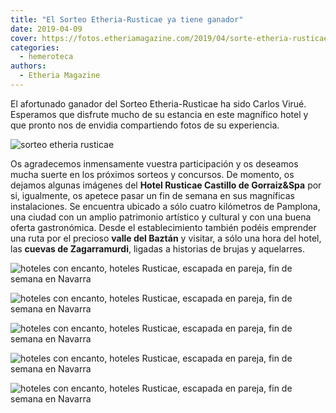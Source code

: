 ```yaml
---
title: "El Sorteo Etheria-Rusticae ya tiene ganador"
date: 2019-04-09
cover: https://fotos.etheriamagazine.com/2019/04/sorte-etheria-rusticae.jpg
categories: 
  - hemeroteca
authors: 
  - Etheria Magazine
---
```


El afortunado ganador del Sorteo Etheria-Rusticae ha sido Carlos Virué. Esperamos que 
disfrute mucho de su estancia en este magnífico hotel y que pronto nos de envidia 
compartiendo fotos de su experiencia. 

![sorteo etheria rusticae](https://fotos.etheriamagazine.com/2019/04/sorte-etheria-rusticae.jpg)

<!-- LEGACY_INFO: Histórico de Etheria Magazine: 2019 -->

Os agradecemos inmensamente vuestra participación y os deseamos mucha suerte en los 
próximos sorteos y concursos. De momento, os dejamos algunas imágenes del **Hotel 
Rusticae Castillo de Gorraiz&Spa** por si, igualmente, os apetece pasar un fin de semana 
en sus magníficas instalaciones. Se encuentra ubicado a sólo cuatro kilómetros de 
Pamplona, una ciudad con un amplio patrimonio artístico y cultural y con una buena 
oferta gastronómica. Desde el establecimiento también podéis emprender una ruta por el 
precioso **valle del Baztán** y visitar, a sólo una hora del hotel, las **cuevas de 
Zagarramurdi**, ligadas a historias de brujas y aquelarres. 

![hoteles con encanto, hoteles Rusticae, escapada en pareja, fin de semana en Navarra](https://fotos.etheriamagazine.com/2019/03/hotel-castillo-gormaiz-Exterior-hotel-general.jpg "Vista exterior del hotel.")

![hoteles con encanto, hoteles Rusticae, escapada en pareja, fin de semana en Navarra](https://fotos.etheriamagazine.com/2019/03/hotel-castillo-gormaizterraza-interior-y-exterior.jpg "Desayuno con vistas.")

![hoteles con encanto, hoteles Rusticae, escapada en pareja, fin de semana en Navarra](https://fotos.etheriamagazine.com/2019/03/hotel-castillo-gormaiz-habitacion.jpg "Habitación del hotel Castillo de Gorraiz Golf & Spa.")

![hoteles con encanto, hoteles Rusticae, escapada en pareja, fin de semana en Navarra](https://fotos.etheriamagazine.com/2019/03/hotel-castillo-gorraiz-spa.jpg "Spa del hotel Castillo de Gorraiz Golf & Spa.")

![hoteles con encanto, hoteles Rusticae, escapada en pareja, fin de semana en Navarra](https://fotos.etheriamagazine.com/2019/03/hotel-castillo-gormaiz-lounge.jpg "Lounge del hotel.")

